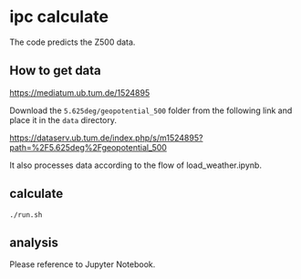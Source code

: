 # ipc calculate

The code predicts the Z500 data.


## How to get data

https://mediatum.ub.tum.de/1524895

Download the `5.625deg/geopotential_500` folder from the following link and place it in the `data` directory.

https://dataserv.ub.tum.de/index.php/s/m1524895?path=%2F5.625deg%2Fgeopotential_500

It also processes data according to the flow of load_weather.ipynb.

## calculate

```
./run.sh
```

## analysis

Please reference to Jupyter Notebook.
